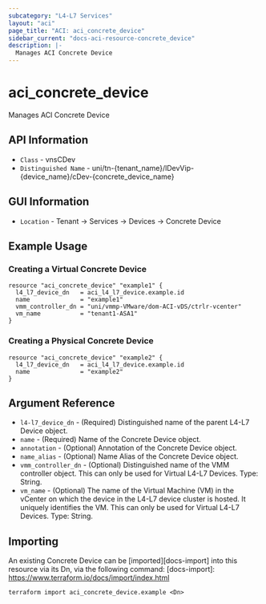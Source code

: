 ```yaml
---
subcategory: "L4-L7 Services"
layout: "aci"
page_title: "ACI: aci_concrete_device"
sidebar_current: "docs-aci-resource-concrete_device"
description: |-
  Manages ACI Concrete Device
---
```


# aci_concrete_device #

Manages ACI Concrete Device

## API Information ##

* `Class` - vnsCDev
* `Distinguished Name` - uni/tn-{tenant_name}/lDevVip-{device_name}/cDev-{concrete_device_name}

## GUI Information ##

* `Location` - Tenant -> Services -> Devices -> Concrete Device

## Example Usage ##

### Creating a Virtual Concrete Device ###

```hcl
resource "aci_concrete_device" "example1" {
  l4_l7_device_dn   = aci_l4_l7_device.example.id
  name              = "example1"
  vmm_controller_dn = "uni/vmmp-VMware/dom-ACI-vDS/ctrlr-vcenter"
  vm_name           = "tenant1-ASA1"
}
```
### Creating a Physical Concrete Device ###

```hcl
resource "aci_concrete_device" "example2" {
  l4_l7_device_dn   = aci_l4_l7_device.example.id
  name              = "example2"
}
```

## Argument Reference ##

* `l4-l7_device_dn` - (Required) Distinguished name of the parent L4-L7 Device object.
* `name` - (Required) Name of the Concrete Device object.
* `annotation` - (Optional) Annotation of the Concrete Device object.
* `name_alias` - (Optional) Name Alias of the Concrete Device object.
* `vmm_controller_dn` - (Optional) Distinguished name of the VMM controller object. This can only be used for Virtual L4-L7 Devices. Type: String.
* `vm_name` - (Optional) The name of the Virtual Machine (VM) in the vCenter on which the device in the L4-L7 device cluster is hosted. It uniquely identifies the VM. This can only be used for Virtual L4-L7 Devices. Type: String.

## Importing ##

An existing Concrete Device can be [imported][docs-import] into this resource via its Dn, via the following command:
[docs-import]: https://www.terraform.io/docs/import/index.html

```
terraform import aci_concrete_device.example <Dn>
```